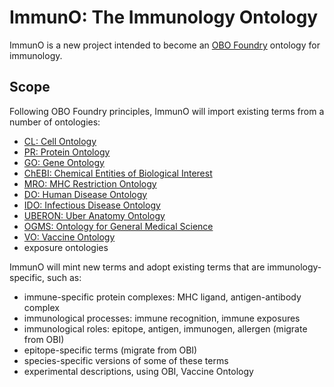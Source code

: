 # ImmunO: The Immunology Ontology

ImmunO is a new project intended to become an [OBO Foundry](http://obofoundry.org) ontology for immunology.

## Scope

Following OBO Foundry principles, ImmunO will import existing terms from a number of ontologies:

- [CL: Cell Ontology](http://obofoundry.org/ontology/cl.html)
- [PR: Protein Ontology](http://obofoundry.org/ontology/go.html)
- [GO: Gene Ontology](http://obofoundry.org/ontology/pr.html)
- [ChEBI: Chemical Entities of Biological Interest](http://obofoundry.org/ontology/chebi.html)
- [MRO: MHC Restriction Ontology](http://obofoundry.org/ontology/mro.html)
- [DO: Human Disease Ontology](http://obofoundry.org/ontology/doid.html)
- [IDO: Infectious Disease Ontology](http://obofoundry.org/ontology/ido.html)
- [UBERON: Uber Anatomy Ontology](http://obofoundry.org/ontology/uberon.html)
- [OGMS: Ontology for General Medical Science](http://obofoundry.org/ontology/ogms.html)
- [VO: Vaccine Ontology](http://obofoundry.org/ontology/vo.html)
- exposure ontologies

ImmunO will mint new terms and adopt existing terms that are immunology-specific, such as:

- immune-specific protein complexes: MHC ligand, antigen-antibody complex
- immunological processes: immune recognition, immune exposures
- immunological roles: epitope, antigen, immunogen, allergen (migrate from OBI)
- epitope-specific terms (migrate from OBI)
- species-specific versions of some of these terms
- experimental descriptions, using OBI, Vaccine Ontology
